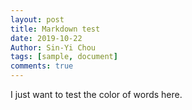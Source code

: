 ```yaml
---
layout: post
title: Markdown test
date: 2019-10-22
Author: Sin-Yi Chou
tags: [sample, document]
comments: true
---
```


I just want to test the color of words here.
